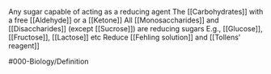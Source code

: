 Any sugar capable of acting as a reducing agent
The [[Carbohydrates]] with a free [[Aldehyde]] or a [[Ketone]]
All [[Monosaccharides]] and [[Disaccharides]] (except [[Sucrose]]) are reducing sugars
E.g., [[Glucose]], [[Fructose]], [[Lactose]] etc
Reduce [[Fehling solution]] and [[Tollens' reagent]]


#000-Biology/Definition 